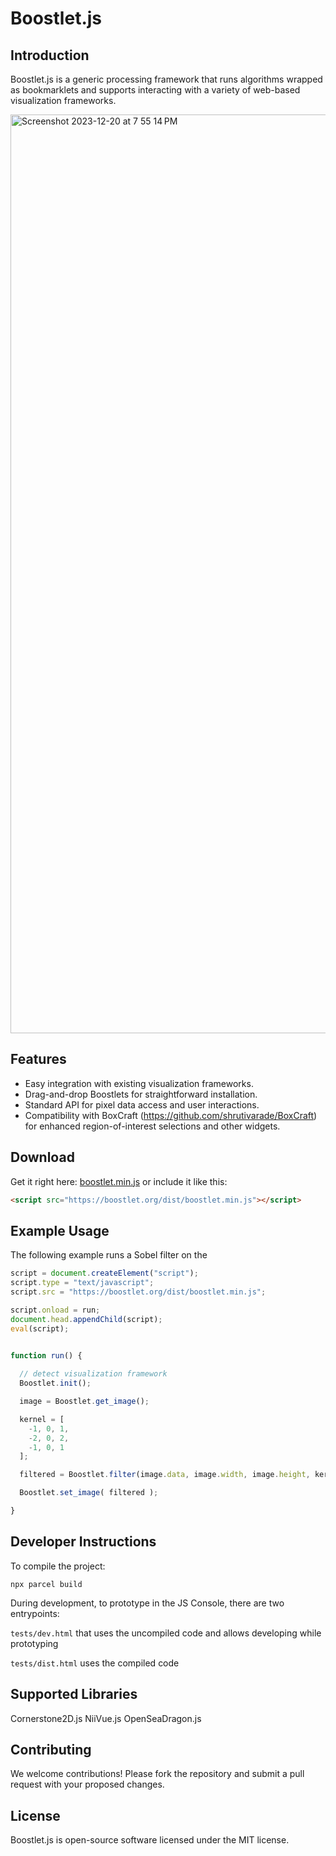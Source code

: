 # Boostlet.js

## Introduction
Boostlet.js is a generic processing framework that runs algorithms wrapped as bookmarklets and supports interacting with a variety of web-based visualization frameworks.

<img width="1470" alt="Screenshot 2023-12-20 at 7 55 14 PM" src="https://github.com/shrutivarade/boostlet/assets/37963866/5d7cfb18-5b66-4cb1-8c93-6a425ece8055">


## Features
- Easy integration with existing visualization frameworks.
- Drag-and-drop Boostlets for straightforward installation.
- Standard API for pixel data access and user interactions.
- Compatibility with BoxCraft (https://github.com/shrutivarade/BoxCraft) for enhanced region-of-interest selections and other widgets.

## Download
Get it right here: <a href='https://boostlet.org/dist/boostlet.min.js'>boostlet.min.js</a> or include it like this:
   ```html
   <script src="https://boostlet.org/dist/boostlet.min.js"></script>
   ```

## Example Usage

The following example runs a Sobel filter on the 

```javascript
script = document.createElement("script");
script.type = "text/javascript";
script.src = "https://boostlet.org/dist/boostlet.min.js";

script.onload = run;
document.head.appendChild(script);
eval(script);


function run() {
  
  // detect visualization framework
  Boostlet.init();

  image = Boostlet.get_image();

  kernel = [
    -1, 0, 1,
    -2, 0, 2,
    -1, 0, 1
  ];

  filtered = Boostlet.filter(image.data, image.width, image.height, kernel);

  Boostlet.set_image( filtered );

}
```

## Developer Instructions

To compile the project:

`npx parcel build`

During development, to prototype in the JS Console, there are two entrypoints:

`tests/dev.html` that uses the uncompiled code and allows developing while prototyping

`tests/dist.html` uses the compiled code

## Supported Libraries

Cornerstone2D.js
NiiVue.js
OpenSeaDragon.js

## Contributing

We welcome contributions! Please fork the repository and submit a pull request with your proposed changes.

## License

Boostlet.js is open-source software licensed under the MIT license.
